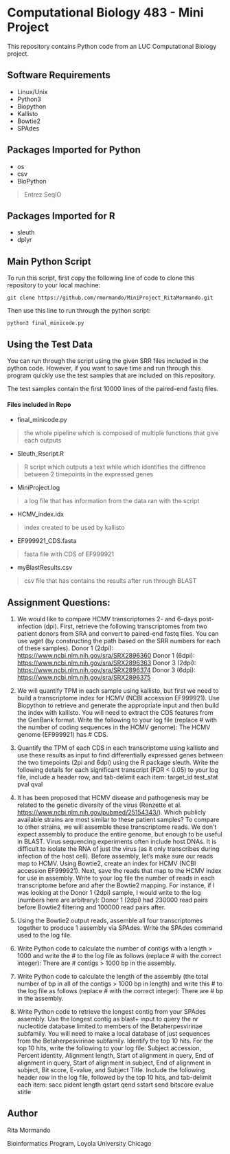 # Computational Biology 483 - Mini Project 

This repository contains Python code from an LUC Computational Biology project.

## Software Requirements
- Linux/Unix
- Python3
- Biopython
- Kallisto
- Bowtie2
- SPAdes

## Packages Imported for Python
- os
- csv
- BioPython
> Entrez
> SeqIO

## Packages Imported for R
- sleuth
- dplyr

## Main Python Script

To run this script, first copy the following line of code to clone this repository to your local machine:

```
git clone https://github.com/rmormando/MiniProject_RitaMormando.git
```

Then use this line to run through the python script:

```
python3 final_minicode.py
```

## Using the Test Data

You can run through the script using the given SRR files included in the python code. However, if you want to save time and run through this program quickly use the test samples that are included on this repository.

The test samples contain the first 10000 lines of the paired-end fastq files.


#### Files included in Repo

- final_minicode.py
> the whole pipeline which is composed of multiple functions that give each outputs

- Sleuth_Rscript.R
> R script which outputs a text while which identifies the diffrence between 2 timepoints in the expressed genes

- MiniProject.log
> a log file that has information from the data ran with the script

- HCMV_index.idx
> index created to be used by kallisto

- EF999921_CDS.fasta
> fasta file with CDS of EF999921

- myBlastResults.csv
> csv file that has contains the results after run through BLAST


## Assignment Questions:

1. We would like to compare HCMV transcriptomes 2- and 6-days post-infection (dpi). First, retrieve the following
transcriptomes from two patient donors from SRA and convert to paired-end fastq files. You can use wget (by
constructing the path based on the SRR numbers for each of these samples). 
Donor 1 (2dpi): https://www.ncbi.nlm.nih.gov/sra/SRX2896360 
Donor 1 (6dpi): https://www.ncbi.nlm.nih.gov/sra/SRX2896363 
Donor 3 (2dpi): https://www.ncbi.nlm.nih.gov/sra/SRX2896374 
Donor 3 (6dpi): https://www.ncbi.nlm.nih.gov/sra/SRX2896375 

2. We will quantify TPM in each sample using kallisto, but first we need to build a transcriptome index for HCMV (NCBI
accession EF999921). Use Biopython to retrieve and generate the appropriate input and then build the index with
kallisto. You will need to extract the CDS features from the GenBank format. Write the following to your log file (replace # with the number of coding sequences in the HCMV genome):
The HCMV genome (EF999921) has # CDS.

3. Quantify the TPM of each CDS in each transcriptome using kallisto and use these results as input to find differentially
expressed genes between the two timepoints (2pi and 6dpi) using the R package sleuth. Write the following details for
each significant transcript (FDR < 0.05) to your log file, include a header row, and tab-delimit each item:
target_id test_stat pval qval

4. It has been proposed that HCMV disease and pathogenesis may be related to the genetic diversity of the virus
(Renzette et al. https://www.ncbi.nlm.nih.gov/pubmed/25154343/). Which publicly available strains are most similar to
these patient samples? To compare to other strains, we will assemble these transcriptome reads. We don’t expect
assembly to produce the entire genome, but enough to be useful in BLAST. Virus sequencing experiments often include
host DNAs. It is difficult to isolate the RNA of just the virus (as it only transcribes during infection of the host cell). Before
assembly, let’s make sure our reads map to HCMV. Using Bowtie2, create an index for HCMV (NCBI accession EF999921).
Next, save the reads that map to the HCMV index for use in assembly. Write to your log file the number of reads in each
transcriptome before and after the Bowtie2 mapping. For instance, if I was looking at the Donor 1 (2dpi) sample, I would
write to the log (numbers here are arbitrary):
Donor 1 (2dpi) had 230000 read pairs before Bowtie2 filtering and 100000 read pairs after.

5. Using the Bowtie2 output reads, assemble all four transcriptomes together to produce 1 assembly via SPAdes. Write
the SPAdes command used to the log file.

6. Write Python code to calculate the number of contigs with a length > 1000 and write the # to the log file as follows
(replace # with the correct integer):
There are # contigs > 1000 bp in the assembly.

7. Write Python code to calculate the length of the assembly (the total number of bp in all of the contigs > 1000 bp in
length) and write this # to the log file as follows (replace # with the correct integer):
There are # bp in the assembly.

8. Write Python code to retrieve the longest contig from your SPAdes assembly. Use the longest contig as blast+ input to
query the nr nucleotide database limited to members of the Betaherpesvirinae subfamily. You will need to make a local
database of just sequences from the Betaherpesvirinae subfamily. Identify the top 10 hits. For the top 10 hits, write the
following to your log file: Subject accession, Percent identity, Alignment length, Start of alignment in query, End of
alignment in query, Start of alignment in subject, End of alignment in subject, Bit score, E-value, and Subject Title.
Include the following header row in the log file, followed by the top 10 hits, and tab-delimit each item:
sacc pident length qstart qend sstart send bitscore evalue stitle 


## Author
Rita Mormando

Bioinformatics Program, Loyola University Chicago
